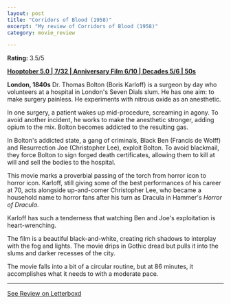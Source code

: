 ```yaml
---
layout: post
title: "Corridors of Blood (1958)"
excerpt: "My review of Corridors of Blood (1958)"
category: movie_review

---
```


**Rating:** 3.5/5

<b><a href="https://boxd.it/pRFMi/detail" rel="nofollow">Hooptober 5.0 | 7/32 | Anniversary Film 6/10 | Decades 5/6 | 50s</a></b>

<b>London, 1840s</b>
Dr. Thomas Bolton (Boris Karloff) is a surgeon by day who volunteers at a hospital in London's Seven Dials slum. He has one aim: to make surgery painless. He experiments with nitrous oxide as an anesthetic.

In one surgery, a patient wakes up mid-procedure, screaming in agony. To avoid another incident, he works to make the anesthetic stronger, adding opium to the mix. Bolton becomes addicted to the resulting gas.

In Bolton's addicted state, a gang of criminals, Black Ben (Francis de Wolff) and Resurrection Joe (Christopher Lee), exploit Bolton. To avoid blackmail, they force Bolton to sign forged death certificates, allowing them to kill at will and sell the bodies to the hospital.

This movie marks a proverbial passing of the torch from horror icon to horror icon. Karloff, still giving some of the best performances of his career at 70, acts alongside up-and-comer Christopher Lee, who became a household name to horror fans after his turn as Dracula in Hammer's <i>Horror of Dracula</i>.

Karloff has such a tenderness that watching Ben and Joe's exploitation is heart-wrenching.

The film is a beautiful black-and-white, creating rich shadows to interplay with the fog and lights. The movie drips in Gothic dread but pulls it into the slums and darker recesses of the city.

The movie falls into a bit of a circular routine, but at 86 minutes, it accomplishes what it needs to with a moderate pace.

<hr>

[See Review on Letterboxd](https://boxd.it/6erK9h)
